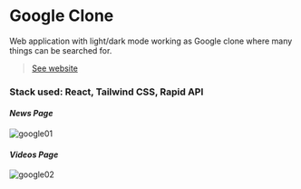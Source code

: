 # Google Clone

Web application with light/dark mode working as Google clone where many things can be searched for.

> [See website](https://googl3-clone.web.app/)

### Stack used: React, Tailwind CSS, Rapid API

#### *News Page*
![google01](https://user-images.githubusercontent.com/46372998/178017243-096bd318-eba1-41ef-ae16-884f645712e0.png)

#### *Videos Page*
![google02](https://user-images.githubusercontent.com/46372998/178017263-e9ed15e4-0562-4f3e-ba5c-277bef044470.png)
